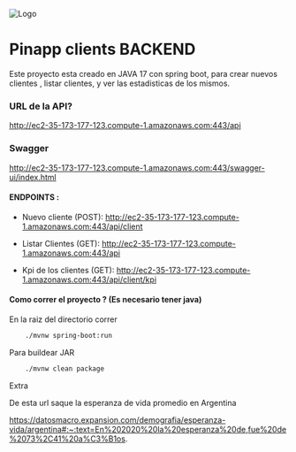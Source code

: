 
![Logo](https://media.licdn.com/dms/image/C4D16AQEb5rcblq3BsA/profile-displaybackgroundimage-shrink_350_1400/0/1662670920083?e=1678924800&v=beta&t=HIGxb7GqDObcCcL7ses2qc8D4LFxGmAnAa_GjJ9uGYc)



# Pinapp clients BACKEND

Este proyecto esta creado en JAVA 17 con spring boot, para crear nuevos clientes , listar clientes, y ver las estadisticas de los mismos.


### URL de la API?

http://ec2-35-173-177-123.compute-1.amazonaws.com:443/api

### Swagger

http://ec2-35-173-177-123.compute-1.amazonaws.com:443/swagger-ui/index.html


#### ENDPOINTS :

* Nuevo cliente (POST): 
http://ec2-35-173-177-123.compute-1.amazonaws.com:443/api/client

* Listar Clientes (GET): 
http://ec2-35-173-177-123.compute-1.amazonaws.com:443/api

* Kpi de los clientes (GET):
http://ec2-35-173-177-123.compute-1.amazonaws.com:443/api/client/kpi





#### Como correr el proyecto ? (Es necesario tener java)

En la raiz del directorio correr
```bash
    ./mvnw spring-boot:run

```

Para buildear JAR
```bash
    ./mvnw clean package

```
    
Extra

De esta url saque la esperanza de vida promedio en Argentina

https://datosmacro.expansion.com/demografia/esperanza-vida/argentina#:~:text=En%202020%20la%20esperanza%20de,fue%20de%2073%2C41%20a%C3%B1os.
